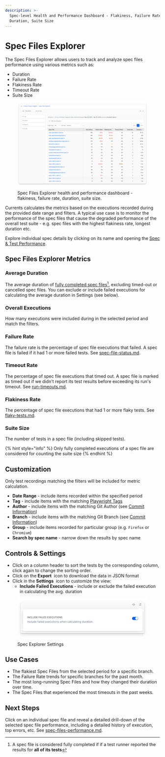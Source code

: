 ```yaml
---
description: >-
  Spec-level Health and Performance Dashboard - Flakiness, Failure Rate,
  Duration, Suite Size
---
```


# Spec Files Explorer

The Spec Files Explorer allows users to track and analyze spec files performance using various metrics such as:

* Duration
* Failure Rate
* Flakiness Rate
* Timeout Rate
* Suite Size

<figure><img src="../../.gitbook/assets/currents-2025-04-18-12.27.27@2x.png" alt=""><figcaption><p>Spec Files Explorer health and performance dashboard - flakiness, failure rate, duration, suite size.</p></figcaption></figure>

Currents calculates the metrics based on the executions recorded during the provided date range and filters. A typical use case is to monitor the performance of the spec files that cause the degraded performance of the overall test suite - e.g. spec files with the highest flakiness rate, longest duration etc.&#x20;

Explore individual spec details by clicking on its name and opening the [Spec & Test Performance](spec-files-performance.md).&#x20;

## Spec Files Explorer Metrics

### **Average Duration**

The average duration of [fully completed spec files](#user-content-fn-1)[^1], excluding timed-out or cancelled spec files.  You can exclude or include failed executions for calculating the average duration in Settings (see below).

### Overall Executions

How many executions were included during in the selected period and match the filters.

### **Failure Rate**

The failure rate is the percentage of spec file executions that failed. A spec file is failed if it had 1 or more failed tests. See [spec-file-status.md](../tests/spec-file-status.md "mention").

### **Timeout Rate**

The percentage of spec file executions that timed out.  A spec file is marked as timed out if we didn't report its test results  before exceeding its run's timeout. See [run-timeouts.md](../runs/run-timeouts.md "mention").

### **Flakiness Rate**

The percentage of spec file executions that had 1 or more flaky tests. See [flaky-tests.md](../tests/flaky-tests.md "mention").

### **Suite Size**

The number of tests in a spec file (including skipped tests).

{% hint style="info" %}
Only fully completed executions of a spec file are considered for counting the suite size
{% endhint %}

## Customization

Only test recordings matching the filters will be included for metric calculation.

* **Date Range** - include items recorded within the specified period
* **Tag** - include items with the matching [Playwright Tags](https://docs.currents.dev/guides/playwright-tags)
* **Author** - include items with the matching Git Author (see [Commit Information](https://docs.currents.dev/dashboard/runs/commit-information))
* **Branch** - include items with the matching Git Branch (see [Commit Information](https://docs.currents.dev/dashboard/runs/commit-information))
* **Group** - include items recorded for particular group (e.g. `Firefox` or `Chromium`)
* **Search by spec name** - narrow down the results by spec name

## Controls & Settings <a href="#controls-and-settings" id="controls-and-settings"></a>

* Click on a column header to sort the tests by the corresponding column, click again to change the sorting order.
* Click on the **Export**  <img src="https://docs.currents.dev/~gitbook/image?url=https%3A%2F%2F3745692499-files.gitbook.io%2F%7E%2Ffiles%2Fv0%2Fb%2Fgitbook-x-prod.appspot.com%2Fo%2Fspaces%252FqmFDEiUa9mr11LUlxDnt%252Fuploads%252FMGPEOSEVRjhkrVBkfEGN%252Fcurrents-2025-04-17-23.49.35%25402x.png%3Falt%3Dmedia%26token%3Dfa1aec07-24a8-4170-b70f-74f32ddc7ef8&#x26;width=38&#x26;dpr=4&#x26;quality=100&#x26;sign=4ddfe919&#x26;sv=2" alt="" data-size="line"> icon to download the data in JSON format
* Click in the **Settings** <img src="https://docs.currents.dev/~gitbook/image?url=https%3A%2F%2F3745692499-files.gitbook.io%2F%7E%2Ffiles%2Fv0%2Fb%2Fgitbook-x-prod.appspot.com%2Fo%2Fspaces%252FqmFDEiUa9mr11LUlxDnt%252Fuploads%252FcBllxWGsr1x8HwvWrxbT%252Fcurrents-2025-04-17-23.49.20%25402x.png%3Falt%3Dmedia%26token%3D75a21aec-9740-4765-a0da-a6fd7730b57b&#x26;width=43&#x26;dpr=4&#x26;quality=100&#x26;sign=7bea5ca8&#x26;sv=2" alt="" data-size="line"> icon to customize the view:
  * **Include Failed Executions** - include or exclude the failed execution in calculating the avg. duration

<figure><img src="../../.gitbook/assets/currents-2025-04-18-12.25.21@2x.png" alt="" width="563"><figcaption><p>Spec Explorer Settings</p></figcaption></figure>

## Use Cases

* The flakiest Spec Files from the selected period for a specific branch.
* The Failure Rate trends for specific branches for the past month.
* The most long-running Spec Files and how they changed their duration over time.
* The Spec Files that experienced the most timeouts in the past weeks.

## Next Steps

Click on an individual spec file and reveal a detailed drill-down of the selected spec file performance, including a detailed history of execution, top errors, etc.  See [spec-files-performance.md](spec-files-performance.md "mention").

[^1]: A spec file is considered fully completed if if a test runner reported the results for **all of its tests**
